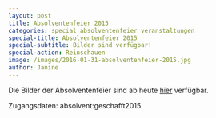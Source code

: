 ```yaml
---
layout: post
title: Absolventenfeier 2015
categories: special absolventenfeier veranstaltungen
special-title: Absolventenfeier 2015
special-subtitle: Bilder sind verfügbar!
special-action: Reinschauen
image: /images/2016-01-31-absolventenfeier-2015.jpg
author: Janine
---
```


Die Bilder der Absolventenfeier sind ab heute [hier](https://absolventenfeier.pep-dortmund.org/media/) verfügbar.

Zugangsdaten: absolvent:geschafft2015